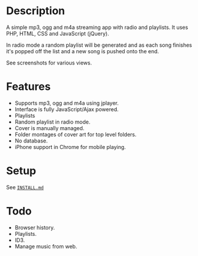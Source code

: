 Description
===========

A simple mp3, ogg and m4a streaming app with radio and playlists. It uses PHP, HTML, CSS and JavaScript (jQuery).

In radio mode a random playlist will be generated and as each song finishes it's popped off the list and a new
song is pushed onto the end.

See screenshots for various views.

Features
========

* Supports mp3, ogg and m4a using jplayer.
* Interface is fully JavaScript/Ajax powered.
* Playlists
* Random playlist in radio mode.
* Cover is manually managed.
* Folder montages of cover art for top level folders.
* No database.
* iPhone support in Chrome for mobile playing.

Setup
=====

See [`INSTALL.md`](INSTALL.md)

Todo
====

* Browser history.
* Playlists.
* ID3.
* Manage music from web.
